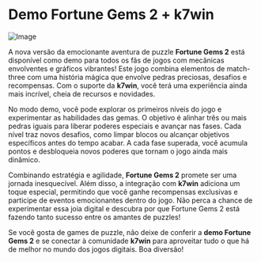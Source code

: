 # Demo Fortune Gems 2 + k7win

![Image](https://github.com/user-attachments/assets/b9de9dee-b60e-46a0-9e49-3c6ca594ed6f)

A nova versão da emocionante aventura de puzzle **Fortune Gems 2** está disponível como demo para todos os fãs de jogos com mecânicas envolventes e gráficos vibrantes! Este jogo combina elementos de match-three com uma história mágica que envolve pedras preciosas, desafios e recompensas. Com o suporte da **k7win**, você terá uma experiência ainda mais incrível, cheia de recursos e novidades.

No modo demo, você pode explorar os primeiros níveis do jogo e experimentar as habilidades das gemas. O objetivo é alinhar três ou mais pedras iguais para liberar poderes especiais e avançar nas fases. Cada nível traz novos desafios, como limpar blocos ou alcançar objetivos específicos antes do tempo acabar. A cada fase superada, você acumula pontos e desbloqueia novos poderes que tornam o jogo ainda mais dinâmico.

Combinando estratégia e agilidade, **Fortune Gems 2** promete ser uma jornada inesquecível. Além disso, a integração com **k7win** adiciona um toque especial, permitindo que você ganhe recompensas exclusivas e participe de eventos emocionantes dentro do jogo. Não perca a chance de experimentar essa joia digital e descubra por que Fortune Gems 2 está fazendo tanto sucesso entre os amantes de puzzles!

Se você gosta de games de puzzle, não deixe de conferir a **demo Fortune Gems 2** e se conectar à comunidade **k7win** para aproveitar tudo o que há de melhor no mundo dos jogos digitais. Boa diversão!